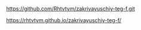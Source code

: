 https://github.com/Rhtvtym/zakrivayuschiy-teg-f.git

https://rhtvtym.github.io/zakrivayuschiy-teg-f/